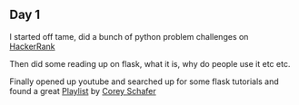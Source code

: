 ## Day 1

I started off tame, did a bunch of python problem challenges on [HackerRank](https://www.hackerrank.com/domains/python)

Then did some reading up on flask, what it is, why do people use it etc etc.

Finally opened up youtube and searched up for some flask tutorials and found a great [Playlist](https://youtube.com/playlist?list=PL-osiE80TeTs4UjLw5MM6OjgkjFeUxCYH) by [Corey Schafer](https://www.youtube.com/channel/UCCezIgC97PvUuR4_gbFUs5g)

